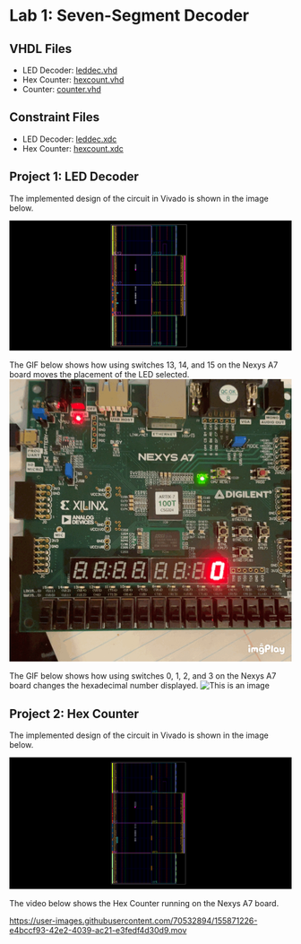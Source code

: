 # Lab 1: Seven-Segment Decoder

## VHDL Files
* LED Decoder: [leddec.vhd](./leddec.vhd)
* Hex Counter: [hexcount.vhd](./hexcount.vhd)
* Counter: [counter.vhd](./counter.vhd)
## Constraint Files
* LED Decoder: [leddec.xdc](./leddec.xdc)
* Hex Counter: [hexcount.xdc](./hexcount.xdc)


## Project 1: LED Decoder
The implemented design of the circuit in Vivado is shown in the image below.

![This is an image](https://github.com/Hlederma/CPE-487/blob/8114ec57a30f836f6ab52c8a59d5fb1894d2c29f/Assignment3/leddec_d1.png)


The GIF below shows how using switches 13, 14, and 15 on the Nexys A7 board moves the placement of the LED selected.
![This is an image](https://github.com/Hlederma/CPE-487/blob/8114ec57a30f836f6ab52c8a59d5fb1894d2c29f/Assignment3/displacement.GIF)


The GIF below shows how using switches 0, 1, 2, and 3 on the Nexys A7 board changes the hexadecimal number displayed.
![This is an image](https://github.com/Hlederma/CPE-487/blob/8114ec57a30f836f6ab52c8a59d5fb1894d2c29f/Assignment3/counter.GIF)

## Project 2: Hex Counter
The implemented design of the circuit in Vivado is shown in the image below.

![This is an image](https://github.com/Hlederma/CPE-487/blob/6cdc8b238221eb6e7fdb625c8d2cdd3eb52b57cb/Assignment3/hexcount.png)

The video below shows the Hex Counter running on the Nexys A7 board.

https://user-images.githubusercontent.com/70532894/155871226-e4bccf93-42e2-4039-ac21-e3fedf4d30d9.mov

